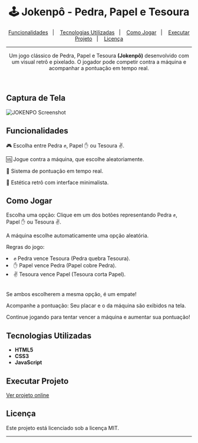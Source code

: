 <h1 align=center>🕹️ Jokenpô - Pedra, Papel e Tesoura</h1>



<p align="center">
  <a href="#funcionalidades">Funcionalidades</a>&nbsp;&nbsp;&nbsp;|&nbsp;&nbsp;&nbsp;
  <a href="#tecnologias-utilizadas">Tecnologias Utilizadas</a>&nbsp;&nbsp;&nbsp;|&nbsp;&nbsp;&nbsp;
  <a href="#como-jogar">Como Jogar</a>&nbsp;&nbsp;&nbsp;|&nbsp;&nbsp;&nbsp;
<a href="#executar-projeto">Executar Projeto</a>&nbsp;&nbsp;&nbsp;|&nbsp;&nbsp;&nbsp;
  <a href="#licença">Licença</a>

---

<p align="center">Um jogo clássico de Pedra, Papel e Tesoura <b>(Jokenpô)</b> desenvolvido com um visual retrô e pixelado. O jogador pode competir contra a máquina e acompanhar a pontuação em tempo real. </p>
<br>

## Captura de Tela

![JOKENPO Screenshot](./JOKENPO.png)

## Funcionalidades

<p>🎮 Escolha entre Pedra ✊, Papel ✋ ou Tesoura ✌️.</p>
<p>🆚 Jogue contra a máquina, que escolhe aleatoriamente.</p>
<p>🔢 Sistema de pontuação em tempo real.</p>
<p>🎨 Estética retrô com interface minimalista.</p>

## Como Jogar

<p>Escolha uma opção: Clique em um dos botões representando Pedra ✊, Papel ✋ ou Tesoura ✌️.</p>
<p>A máquina escolhe automaticamente uma opção aleatória.</p>
<p>Regras do jogo:</p>
<li>✊ Pedra vence Tesoura (Pedra quebra Tesoura).</li>
<li>✋ Papel vence Pedra (Papel cobre Pedra).</li>
<li>✌️ Tesoura vence Papel (Tesoura corta Papel).</li>
<br>
<p>Se ambos escolherem a mesma opção, é um empate!</p>
<p>Acompanhe a pontuação: Seu placar e o da máquina são exibidos na tela.</p>
<p>Continue jogando para tentar vencer a máquina e aumentar sua pontuação!</p>

## Tecnologias Utilizadas

- **HTML5**
- **CSS3**
- **JavaScript**

## Executar Projeto

<a href="">Ver projeto online </a>


## Licença

Este projeto está licenciado sob a licença MIT.

---

